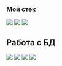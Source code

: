 ### Мой стек
<img src="https://img.shields.io/badge/Python-363636?style=for-the-badge&logo=Python&logoColor=FFD700"/>
<img src="https://img.shields.io/badge/C++-363636?style=for-the-badge&logo=cplusplus&logoColor=1E90FF"/>
<img src="https://img.shields.io/badge/csharp-363636?style=for-the-badge&logo=csharp&logoColor=9932CC"/>

## Работа с БД
<img src="https://img.shields.io/badge/MS SQL Server-363636?style=for-the-badge&logo=microsoftsqlserver&logoColor=FFE4B5"/> <img src="https://img.shields.io/badge/MySQL-363636?style=for-the-badge&logo=mysql&logoColor=87CEFA"/> <img src="https://img.shields.io/badge/PostgreeSQL-363636?style=for-the-badge&logo=postgresql&logoColor=AFEEEE"/> <img src="https://img.shields.io/badge/SQLite3-363636?style=for-the-badge&logo=sqlite&logoColor=FFFFE0"/>

<!--
**unkevich/unkevich** is a ✨ _special_ ✨ repository because its `README.md` (this file) appears on your GitHub profile.

Here are some ideas to get you started:

- 🔭 I’m currently working on ...
- 🌱 I’m currently learning ...
- 👯 I’m looking to collaborate on ...
- 🤔 I’m looking for help with ...
- 💬 Ask me about ...
- 📫 How to reach me: ...
- 😄 Pronouns: ...
- ⚡ Fun fact: ...
-->
